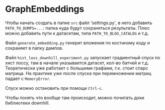 # GraphEmbeddings
Чтобы начать создать в папке `src` файл 'settings.py', в него добавить `PATH_TO_DUMPS=...`:
папка куда будут сохраняться результаты.
Плюс можно добавить пути к датасетам, типа `PATH_TO_BLOG_CATALOG` и т.д.

Файл `generate_embedding.py` генерит вложения по костиному коду и сохраняет в папку дампов.

Файл `hist_loss_downhill_experiment.py` запускает градиентный спуск по хист лоссу,
там в начале указывается датасет, кол-во батчей и т.д.
Теоретически уже работает с большими графами, т.к. стоит спарс матрица.
На практике уже после спуска при перемножении матриц падает с `MemoryError`.

Спуск можно остановить при помощи `Ctrl-c`.

Чтобы понять что вообще там происходит, можно почитать доки библиотеки downhill.
